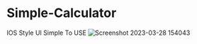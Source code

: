 # Simple-Calculator
IOS Style UI 
Simple To USE 
![Screenshot 2023-03-28 154043](https://user-images.githubusercontent.com/85405920/228204260-7ed862fe-590d-46a3-8c96-f7b9974154a2.png)

